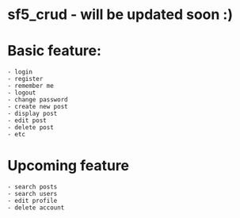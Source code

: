 # sf5_crud - will be updated soon :)
  # Basic feature:
    - login
    - register
    - remember me
    - logout
    - change password
    - create new post
    - display post
    - edit post
    - delete post
    - etc

  # Upcoming feature
    - search posts
    - search users
    - edit profile
    - delete account
